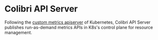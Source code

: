 # Colibri API Server

Following the [custom metrics apiserver](https://github.com/kubernetes-sigs/custom-metrics-apiserver) of Kubernetes,
Colibri API Server publishes run-as-demand metrics APIs in K8s's control plane for resource management.


